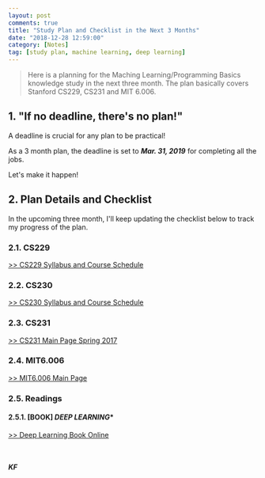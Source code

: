 ```yaml
---
layout: post
comments: true
title: "Study Plan and Checklist in the Next 3 Months"
date: "2018-12-28 12:59:00"
category: [Notes]
tag: [study plan, machine learning, deep learning]
---
```


> Here is a planning for the Maching Learning/Programming Basics knowledge study in the next three month. The plan basically covers Stanford CS229, CS231 and MIT 6.006.

<!--more-->

## 1. "If no deadline, there's no plan!"
A deadline is crucial for any plan to be practical! 

As a 3 month plan, the deadline is set to ***Mar. 31, 2019*** for completing all the jobs.

Let's make it happen!

## 2. Plan Details and Checklist
In the upcoming three month, I'll keep updating the checklist below to track my progress of the plan.

### 2.1. CS229
[>> CS229 Syllabus and Course Schedule](http://cs229.stanford.edu/syllabus.html)

### 2.2. CS230
[>> CS230 Syllabus and Course Schedule](http://cs230.stanford.edu/syllabus.html)

### 2.3. CS231
[>> CS231 Main Page Spring 2017](http://cs231n.stanford.edu/2017/)

### 2.4. MIT6.006
[>> MIT6.006 Main Page](https://ocw.mit.edu/courses/electrical-engineering-and-computer-science/6-006-introduction-to-algorithms-fall-2011/)

### 2.5. Readings
#### 2.5.1. [BOOK] *DEEP LEARNING**
[>> Deep Learning Book Online](http://www.deeplearningbook.org)



<br><br>***KF***
